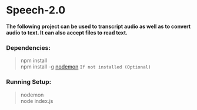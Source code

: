# Speech-2.0
  **The following project can be used to transcript audio as well as to convert audio to text. It can also accept files to read text.**

### Dependencies:

> npm install <br>
> npm install -g [nodemon](https://www.npmjs.com/package/nodemon) `If not installed (Optional)` <br>

### Running Setup:

> nodemon <br>
> node index.js
